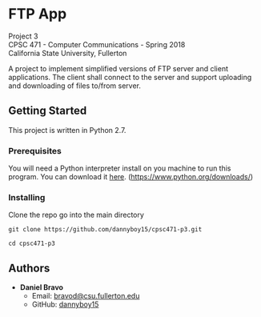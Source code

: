 # FTP App

Project 3  
CPSC 471 - Computer Communications - Spring 2018  
California State University, Fullerton

A project to implement simplified versions of FTP server and client applications. The client shall connect to the server and support uploading and downloading of files to/from server.


## Getting Started

This project is written in Python 2.7.


### Prerequisites

You will need a Python interpreter install on you machine to run this program. You can download it [here](https://www.python.org/downloads/). (https://www.python.org/downloads/)


### Installing

Clone the repo go into the main directory

```
git clone https://github.com/dannyboy15/cpsc471-p3.git

cd cpsc471-p3
```


## Authors
* **Daniel Bravo**
  * Email: [bravod@csu.fullerton.edu](bravod@csu.fullerton.edu)
  * GitHub: [dannyboy15](https://github.com/dannyboy15)
